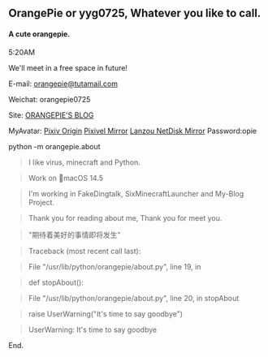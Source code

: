## OrangePie or yyg0725, Whatever you like to call.

#### A cute orangepie.

5:20AM

We'll meet in a free space in future!

E-mail: orangepie@tutamail.com

Weichat: orangepie0725

Site: [ORANGEPIE'S BLOG](http://yyg0725.xyz)

MyAvatar: [Pixiv Origin](https://www.pixiv.net/artworks/118573292)
[Pixivel Mirror](https://pixivel.moe/illust/118573292)
[Lanzou NetDisk Mirror](https://orangepie.lanzout.com/b00tan0nna)
Password:opie

python -m orangepie.about

> I like virus, minecraft and Python.

> Work on 🍎macOS 14.5

> I'm working in FakeDingtalk, SixMinecraftLauncher and My-Blog Project.

> Thank you for reading about me, Thank you for meet you.

> "期待着美好的事情即将发生"

> Traceback (most recent call last):

> File "/usr/lib/python/orangepie/about.py", line 19, in <module>
  
>    def stopAbout():
 
>  File "/usr/lib/python/orangepie/about.py", line 20, in stopAbout
  
>    raise UserWarning("It's time to say goodbye")
    
> UserWarning: It's time to say goodbye



End.

<!---
OranPie/OranPie is a ✨ special ✨ repository because its `README.md` (this file) appears on your GitHub profile.
You can click the Preview link to take a look at your changes.
--->
